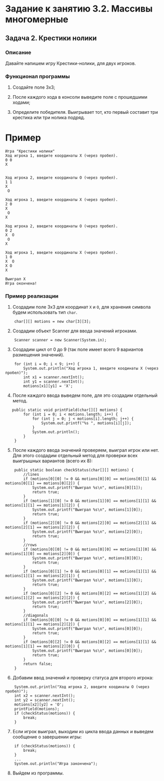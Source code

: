 # Задание к занятию 3.2. Массивы многомерные

## Задача 2. Крестики нолики

### Описание
Давайте напишем игру Крестики-нолики, для двух игроков.

### Функционал программы

1. Создайте поле 3х3;

2. После каждого хода в консоли выведите поле с прошедшими ходами;

3. Определите победителя. Выигрывает тот, кто первый составит три крестика или три нолика подряд.

# Пример

```
Игра "Крестики нолики"
Ход игрока 1, введите координаты Х (через пробел).
0 0
X   
   
   
Ход игрока 2, введите координаты O (через пробел).
1 1
X   
 O  
   
Ход игрока 1, введите координаты Х (через пробел).
2 0
X   
 O  
X   

Ход игрока 2, введите координаты O (через пробел).
0 2
X  O 
 O  
X   

Ход игрока 1, введите координаты Х (через пробел).
1 0
X  O 
X O  
X   

Выиграл X
Игра окончена!
``` 

### Пример реализации

1.  Создадим поле 3х3 для координат `X` и `O`, для хранения символа будем использовать тип `char`.

```
    char[][] motions = new char[3][3];
```

2. Создадим объект Scanner для ввода значений игроками.

```
    Scanner scanner = new Scanner(System.in);
```

3. Создадим цикл от 0 до 9 (так поле имеет всего 9 вариантов размещения значений).

```
    for (int i = 0; i < 9; i++) {
        System.out.println("Ход игрока 1, введите коодинаты Х (через пробел)");
        int x1 = scanner.nextInt();
        int y1 = scanner.nextInt();
        motions[x1][y1] = 'X';
```

4. После каждого ввода выведем поле, для это создадим отдельный метод.

```
   public static void printField(char[][] motions) {
        for (int i = 0; i < motions.length; i++) {
            for (int j = 0; j < motions[i].length; j++) {
                System.out.printf("%s ", motions[i][j]);
            }
            System.out.println();
        }
    }
```

5. После каждого ввода значений проверяем, выиграл игрок или нет. Для этого создадим отдельный метод для проверки
всех выигрышных вариантов (всего их 8):

```
    public static boolean checkStatus(char[][] motions) {
        //lines
        if (motions[0][0] != 0 && motions[0][0] == motions[0][1] && motions[0][1] == motions[0][2]) {
            System.out.printf("Выиграл %s\n", motions[0][1]);
            return true;
        }
        if (motions[1][0] != 0 && motions[1][0] == motions[1][1] && motions[1][1] == motions[1][2]) {
            System.out.printf("Выиграл %s\n", motions[1][0]);
            return true;
        }
        if (motions[2][0] != 0 && motions[2][0] == motions[2][1] && motions[2][1] == motions[2][2]) {
            System.out.printf("Выиграл %s\n", motions[2][0]);
            return true;
        }
        //rows
        if (motions[0][0] != 0 && motions[0][0] == motions[1][0] && motions[1][0] == motions[2][0]) {
            System.out.printf("Выиграл %s\n", motions[0][0]);
            return true;
        }
        if (motions[0][1] != 0 && motions[0][1] == motions[1][1] && motions[1][1] == motions[2][1]) {
            System.out.printf("Выиграл %s\n", motions[1][0]);
            return true;
        }
        if (motions[0][2] != 0 && motions[0][2] == motions[1][2] && motions[1][2] == motions[2][2]) {
            System.out.printf("Выиграл %s\n", motions[2][0]);
            return true;
        }
        //diagonals
        if (motions[0][0] != 0 && motions[0][0] == motions[1][1] && motions[1][1] == motions[2][2]) {
            System.out.printf("Выиграл %s\n", motions[0][0]);
            return true;
        }
        if (motions[0][2] != 0 && motions[0][2] == motions[1][1] && motions[1][1] == motions[2][0]) {
            System.out.printf("Выиграл %s\n", motions[0][0]);
            return true;
        }
        return false;
    }
```

6. Добавим ввод значений и проверку статуса для второго игрока:

```
    System.out.println("Ход игрока 2, введите коодинаты O (через пробел)");
    int x2 = scanner.nextInt();
    int y2 = scanner.nextInt();
    motions[x2][y2] = 'O';
    printField(motions);
    if (checkStatus(motions)) {
        break;
    }
```

7. Если игрок выиграл, выходим из цикла ввода данных и выведем сообщение о завершении игры:

```
    if (checkStatus(motions)) {
        break;
    }
    ...
    System.out.println("Игра закончена");
```

8. Выйдем из программы. 
